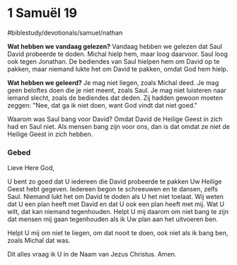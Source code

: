 # 1 Samuël 19
#biblestudy/devotionals/samuel/nathan

**Wat hebben we vandaag gelezen?** 
Vandaag hebben we gelezen dat Saul David probeerde te doden. Michal hielp hem, maar loog daarvoor. Saul loog ook tegen Jonathan. 
De bediendes van Saul hielpen hem om David op te pakken, maar niemand lukte het om David te pakken, omdat God hem hielp. 

**Wat hebben we geleerd?**
Je mag niet liegen, zoals Michal deed. 
Je mag geen beloftes doen die je niet meent, zoals Saul. 
Je mag niet luisteren naar iemand slecht, zoals de bediendes dat deden. Zij hadden gewoon moeten zeggen: "Nee, dat ga ik niet doen, want God vindt dat niet goed." 

Waarom was Saul bang voor David? Omdat David de Heilige Geest in zich had en Saul niet. Als mensen bang zijn voor ons, dan is dat omdat ze niet de Heilige Geest in zich hebben. 

### Gebed
Lieve Here God, 

U bent zo goed dat U iedereen die David probeerde te pakken Uw Heilige Geest hebt gegeven. Iedereen begon te schreeuwen en te dansen, zelfs Saul. Niemand lukt het om David te doden als U het niet toelaat. 
Wij weten dat U een plan heeft met David en dat U ook een plan heeft met mij. Wat U wilt, dat kan niemand tegenhouden. 
Helpt U mij daarom om niet bang te zijn dat mensen mij gaan tegenhouden als ik Uw plan aan het uitvoeren ben. 

Helpt U mij om niet te liegen, om dat nooit te doen, ook niet als ik bang ben, zoals Michal dat was. 

Dit alles vraag ik U in de Naam van Jezus Christus. 
Amen.
